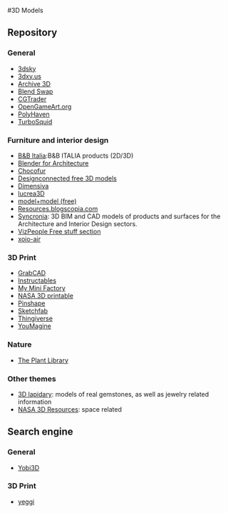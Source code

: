 #3D Models

## Repository

### General
*   [3dsky](http://3dsky.org/)
*   [3dxy.us](http://3dxy.us/)
*   [Archive 3D](http://archive3d.net/)
*   [Blend Swap](http://www.blendswap.com/)
*   [CGTrader](https://www.cgtrader.com/free-3d-models)
*   [OpenGameArt.org](http://opengameart.org/)
*   [PolyHaven](https://polyhaven.com/)
*   [TurboSquid](http://www.turbosquid.com/index.cfm)

### Furniture and interior design
*   [B&B Italia](http://www.bebitalia.com/en/):B&B ITALIA products (2D/3D)
*   [Blender for Architecture](http://blender-archi.tuxfamily.org/)
*   [Chocofur](http://www.chocofur.com/)
*   [Designconnected free 3D models](https://www.designconnected.com/catalog/3D-Models/Free)
*   [Dimensiva](http://dimensiva.com/)
*   [lucrea3D](http://www.lucrea3d.com/)
*   [model+model (free)](http://www.modelplusmodel.com/free.html)
*   [Resources.blogscopia.com](http://resources.blogscopia.com/)
*   [Syncronia](http://www.syncronia.com/): 3D BIM and CAD models of products and surfaces for the Architecture and Interior Design sectors.
*   [VizPeople Free stuff section](http://www.viz-people.com/free-stuff/)
*   [xoio-air](http://xoio-air.de/)

### 3D Print
*   [GrabCAD](https://grabcad.com/)
*   [Instructables](http://www.instructables.com/)
*   [My Mini Factory](https://www.myminifactory.com/)
*   [NASA 3D printable](http://nasa3d.arc.nasa.gov/models/printable)
*   [Pinshape](https://pinshape.com/)
*   [Sketchfab](https://sketchfab.com/)
*   [Thingiverse](http://www.thingiverse.com/)
*   [YouMagine](https://www.youmagine.com/)


### Nature
*   [The Plant Library](https://blendermarket.com/products/the-plant-library?ref=311)

### Other themes
*   [3D lapidary](http://www.3dlapidary.com/): models of real gemstones, as well as jewelry related information
*   [NASA 3D Resources](http://nasa3d.arc.nasa.gov/): space related




## Search engine
### General
*   [Yobi3D](https://www.yobi3d.com/#!/)


### 3D Print
*   [yeggi](http://www.yeggi.com/)



